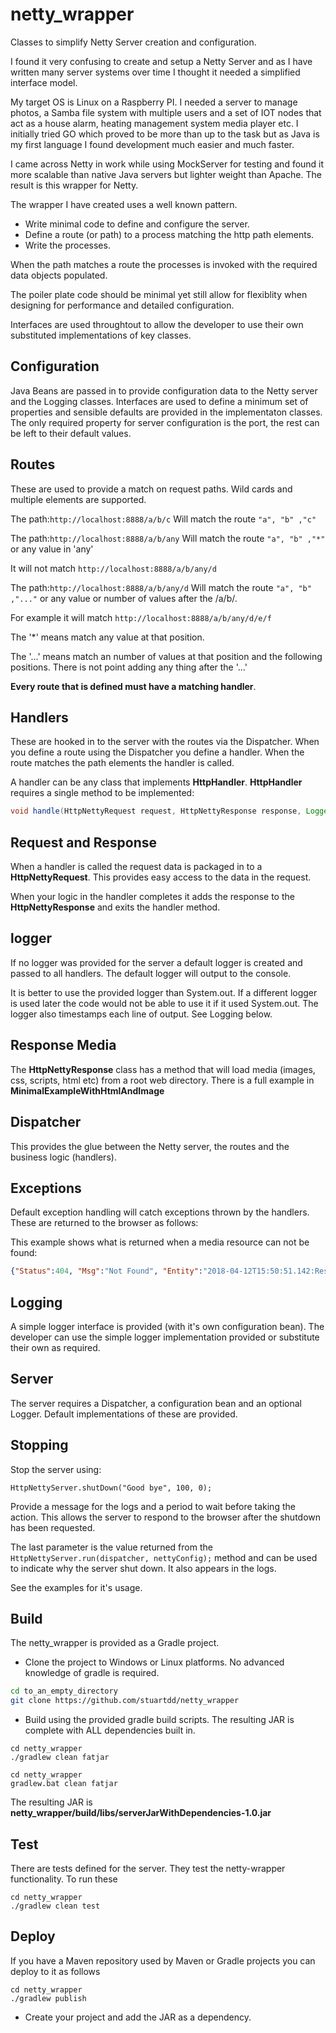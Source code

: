 # netty_wrapper
Classes to simplify Netty Server creation and configuration.

I found it very confusing to create and setup a Netty Server and as I have written many server systems over time I thought it needed a simplified interface model.

My target OS is Linux on a Raspberry PI. I needed a server to manage photos, a Samba file system with multiple users and a set of IOT nodes that act as a house alarm, heating management system media player etc. I initially tried GO which proved to be more than up to the task but as Java is my first language I found development much easier and much faster. 

I came across Netty in work while using MockServer for testing and found it more scalable than native Java servers but lighter weight than Apache. The result is this wrapper for Netty.

The wrapper I have created uses a well known pattern. 

* Write minimal code to define and configure the server.
* Define a route (or path) to a process matching the http path elements.
* Write the processes.

When the path matches a route the processes is invoked with the required data objects populated.

The poiler plate code should be minimal yet still allow for flexiblity when designing for performance and detailed configuration.

Interfaces are used throughtout to allow the developer to use their own substituted implementations of key classes.
## Configuration
Java Beans are passed in to provide configuration data to the Netty server and the Logging classes. Interfaces are used to define a minimum set of properties and sensible defaults are provided in the implementaton classes. The only required property for server configuration is the port, the rest can be left to their default values.
## Routes
These are used to provide a match on request paths. Wild cards and multiple elements are supported.

The path:```http://localhost:8888/a/b/c```
Will match the route ```"a", "b" ,"c"```

The path:```http://localhost:8888/a/b/any```
Will match the route ```"a", "b" ,"*"``` or any value in 'any'

It will not match ```http://localhost:8888/a/b/any/d```

The path:```http://localhost:8888/a/b/any/d```
Will match the route ```"a", "b" ,"..."``` or any value or number of values after the /a/b/.

For example it will match ```http://localhost:8888/a/b/any/d/e/f```

The '*' means match any value at that position.

The '...' means match an number of values at that position and the following positions. There is not point adding any thing after the '...'

**Every route that is defined must have a matching handler**.
## Handlers 
These are hooked in to the server with the routes via the Dispatcher. When you define a route using the Dispatcher you define a handler. When the route matches the path elements the handler is called.

A handler can be any class that implements **HttpHandler**. **HttpHandler** requires a single method to be implemented:

```java
void handle(HttpNettyRequest request, HttpNettyResponse response, Logger logger);
```
## Request and Response
When a handler is called the request data is packaged in to a **HttpNettyRequest**. This provides easy access to the data in the request.

When your logic in the handler completes it adds the response to the **HttpNettyResponse** and exits the handler method.
## logger
If no logger was provided for the server a default logger is created and passed to all handlers. The default logger will output to the console. 

It is better to use the provided logger than System.out. If a different logger is used later the code would not be able to use it if it used System.out. The logger also timestamps each line of output. See Logging below.
## Response Media
The **HttpNettyResponse** class has a method that will load media (images, css, scripts, html etc) from a root web directory. There is a full example in **MinimalExampleWithHtmlAndImage**
## Dispatcher
This provides the glue between the Netty server, the routes and the business logic (handlers).
## Exceptions
Default exception handling will catch exceptions thrown by the handlers. These are returned to the browser as follows:

This example shows what is returned when a media resource can not be found:
```json
{"Status":404, "Msg":"Not Found", "Entity":"2018-04-12T15:50:51.142:Resource 'index.html' was not found"}
```
## Logging
A simple logger interface is provided (with it's own configuration bean). The developer can use the simple logger implementation provided or substitute their own as required.
## Server
The server requires a Dispatcher, a configuration bean and an optional Logger. Default implementations of these are provided.
## Stopping
Stop the server using:

```
HttpNettyServer.shutDown("Good bye", 100, 0);
```

Provide a message for the logs and a period to wait before taking the action. This allows the server to respond to the browser after the shutdown has been requested.

The last parameter is the value returned from the ```HttpNettyServer.run(dispatcher, nettyConfig);``` method and can be used to indicate why the server shut down. It also appears in the logs.

See the examples for it's usage.
## Build
The netty_wrapper is provided as a Gradle project.
* Clone the project to Windows or Linux platforms. No advanced knowledge of gradle is required.

```bash
cd to_an_empty_directory
git clone https://github.com/stuartdd/netty_wrapper
```

* Build using the provided gradle build scripts. The resulting JAR is complete with ALL dependencies built in.

```
cd netty_wrapper
./gradlew clean fatjar
```
```
cd netty_wrapper
gradlew.bat clean fatjar
```

The resulting JAR is **netty_wrapper/build/libs/serverJarWithDependencies-1.0.jar**

## Test
There are tests defined for the server. They test the netty-wrapper functionality. To run these 

```
cd netty_wrapper
./gradlew clean test
```

## Deploy
If you have a Maven repository used by Maven or Gradle projects you can deploy to it as follows

```
cd netty_wrapper
./gradlew publish
```

* Create your project and add the JAR as a dependency.
